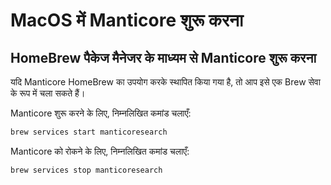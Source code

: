 # MacOS में Manticore शुरू करना

## HomeBrew पैकेज मैनेजर के माध्यम से Manticore शुरू करना

यदि Manticore HomeBrew का उपयोग करके स्थापित किया गया है, तो आप इसे एक Brew सेवा के रूप में चला सकते हैं।

Manticore शुरू करने के लिए, निम्नलिखित कमांड चलाएँ:

```bash
brew services start manticoresearch
```
Manticore को रोकने के लिए, निम्नलिखित कमांड चलाएँ:

```bash
brew services stop manticoresearch
```
<!-- proofread -->
